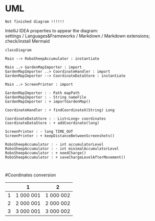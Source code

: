 # UML
    Not finished diagram !!!!!!
IntelliJ IDEA properties to appear the diagram: <br />
settings / Languages&Frameworks / Markdown / Markdown extensions; check/install Mermaid

```mermaid
classDiagram

Main --> RoboSheepAccumulator : instantiate

Main ..> GardenMapImporter : import
GardenMapImporter ..> CoordinateHandler : import
GardenMapImporter --> CoordinateDataStore : instantiate

Main ..> ScreenPrinter : import

GardenMapImporter : - Path mapPath
GardenMapImporter : - String nameFile
GardenMapImporter : + importGardenMap() 

CoordinateHandler : + findCoordinateX(String) Long

CoordinateDataStore : - List<Long> coordinates
CoordinateDataStore : + addCoordinate(long)

ScreenPrinter : - long TIME_OUT
ScreenPrinter : + keepDistanceBetweenScreenshots()

RoboSheepAccumulator : - int accumulatorLevel
RoboSheepAccumulator : - int minimalAccumulatorLevel
RoboSheepAccumulator : + needCharge()
RoboSheepAccumulator : + saveChargeLevelAfterMovement()



```
#Coordinates conversion

|     | 1         | 2         |
|-----|-----------|-----------|
| 1   | 1 000 001 | 1 000 002 |
| 2   | 2 000 001 | 2 000 002 |
| 3   | 3 000 001 | 3 000 002 |

